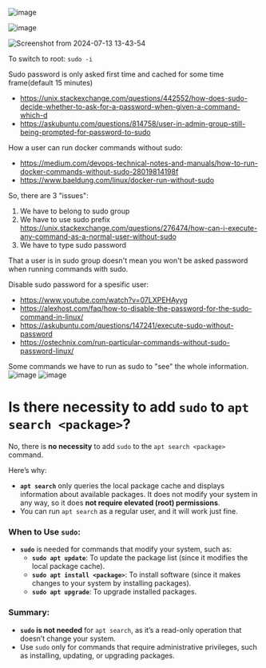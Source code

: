 ![image](https://github.com/user-attachments/assets/cdcf2e56-4b30-4b6d-b3d8-42a0433c6f1e)

![image](https://github.com/user-attachments/assets/9c6cf488-fe9b-4565-acc4-2ca23831769f)

![Screenshot from 2024-07-13 13-43-54](https://github.com/user-attachments/assets/ea06d845-d7c0-4527-b91f-db9ddc40e2f2)

To switch to root: ```sudo -i```

Sudo password is only asked first time and cached for some time frame(default 15 minutes)
- https://unix.stackexchange.com/questions/442552/how-does-sudo-decide-whether-to-ask-for-a-password-when-given-a-command-which-d
- https://askubuntu.com/questions/814758/user-in-admin-group-still-being-prompted-for-password-to-sudo

How a user can run docker commands without sudo:
- https://medium.com/devops-technical-notes-and-manuals/how-to-run-docker-commands-without-sudo-28019814198f
- https://www.baeldung.com/linux/docker-run-without-sudo

So, there are 3 "issues":
1. We have to belong to sudo group
2. We have to use sudo prefix https://unix.stackexchange.com/questions/276474/how-can-i-execute-any-command-as-a-normal-user-without-sudo
3. We have to type sudo password

That a user is in sudo group doesn't mean you won't be asked password when running commands with sudo.

Disable sudo password for a spesific user:
- https://www.youtube.com/watch?v=07LXPEHAyyg
- https://alexhost.com/faq/how-to-disable-the-password-for-the-sudo-command-in-linux/
- https://askubuntu.com/questions/147241/execute-sudo-without-password
- https://ostechnix.com/run-particular-commands-without-sudo-password-linux/

Some commands we have to run as sudo to "see" the whole information.
![image](https://github.com/user-attachments/assets/71e1c785-6372-434d-af15-5cba9f1b5e1d)
![image](https://github.com/user-attachments/assets/0c219a13-ad87-4fb1-95f1-377db95da53e)

# Is there necessity to add `sudo` to `apt search <package>`?

No, there is **no necessity** to add `sudo` to the `apt search <package>` command. 

Here’s why:

- **`apt search`** only queries the local package cache and displays information about available packages. It does not modify your system in any way, so it does **not require elevated (root) permissions**.
- You can run `apt search` as a regular user, and it will work just fine.

### When to Use `sudo`:
- **`sudo`** is needed for commands that modify your system, such as:
  - **`sudo apt update`**: To update the package list (since it modifies the local package cache).
  - **`sudo apt install <package>`**: To install software (since it makes changes to your system by installing packages).
  - **`sudo apt upgrade`**: To upgrade installed packages.
  
### Summary:
- **`sudo` is not needed** for `apt search`, as it’s a read-only operation that doesn’t change your system.
- Use `sudo` only for commands that require administrative privileges, such as installing, updating, or upgrading packages.

